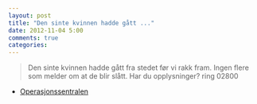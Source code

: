 ```yaml
---
layout: post
title: "Den sinte kvinnen hadde gått ..."
date: 2012-11-04 5:00
comments: true
categories: 
---
```


> Den sinte kvinnen hadde gått fra stedet før vi rakk fram. Ingen flere som melder om at de blir slått. Har du opplysninger? ring 02800 
- [Operasjonssentralen](http://twitter.com/oslopolitiops/statuses/265076014391123968)
